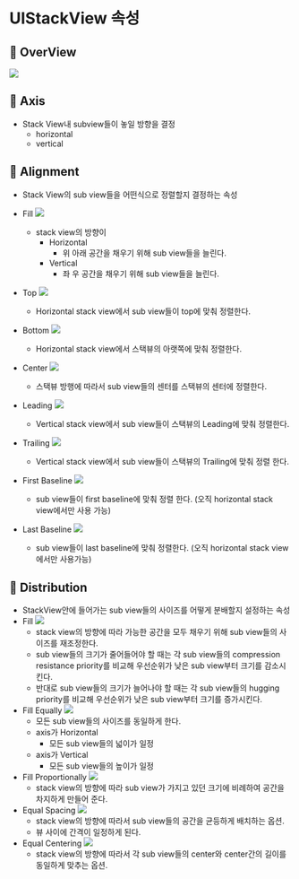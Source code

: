 # UIStackView 속성

## 🍎 OverView
![](https://i.imgur.com/JlZ0HKx.png)

## 🍎 Axis
- Stack View내 subview들이 놓일 방향을 결정
    - horizontal
    - vertical

## 🍎 Alignment
- Stack View의 sub view들을 어떤식으로 정렬할지 결정하는 속성
- Fill
![](https://i.imgur.com/CgojqlK.png)
    - stack view의 방향이
        - Horizontal
            - 위 아래 공간을 채우기 위해 sub view들을 늘린다.
        - Vertical
            - 좌 우 공간을 채우기 위해 sub view들을 늘린다.
- Top
![](https://i.imgur.com/gyzQFg5.png)
    - Horizontal stack view에서 sub view들이 top에 맞춰 정렬한다.
- Bottom
![](https://i.imgur.com/CbYAaRl.png)
    - Horizontal stack view에서 스택뷰의 아랫쪽에 맞춰 정렬한다.
- Center
![](https://i.imgur.com/Kij2Hy1.png)
    - 스택뷰 방행에 따라서 sub view들의 센터를 스택뷰의 센터에 정렬한다.
- Leading
![](https://i.imgur.com/Qg1BTnu.png)
    - Vertical stack view에서 sub view들이 스택뷰의 Leading에 맞춰 정렬한다.
- Trailing
![](https://i.imgur.com/74tLeCc.png)
    - Vertical stack view에서 sub view들이 스택뷰의 Trailing에 맞춰 정렬 한다.

- First Baseline
![](https://i.imgur.com/H3pyvoZ.png)
    - sub view들이 first baseline에 맞춰 정렬 한다. (오직 horizontal stack view에서만 사용 가능)
- Last Baseline
![](https://i.imgur.com/LvGkVdB.png)
    - sub view들이 last baseline에 맞춰 정렬한다. (오직 horizontal stack view에서만 사용가능)
    
## 🍎 Distribution
- StackView안에 들어가는 sub view들의 사이즈를 어떻게 분배할지 설정하는 속성
- Fill
![](https://i.imgur.com/XzAC1BG.png)
    - stack view의 방향에 따라 가능한 공간을 모두 채우기 위해 sub view들의 사이즈를 재조정한다. 
    - sub view들의 크기가 줄어들어야 할 때는 각 sub view들의 compression resistance priority를 비교해 우선순위가 낮은 sub view부터 크기를 감소시킨다.
    - 반대로 sub view들의 크기가 늘어나야 할 때는 각 sub view들의 hugging priority를 비교해 우선순위가 낮은 sub view부터 크기를 증가시킨다.
- Fill Equally
![](https://i.imgur.com/TrwzhQ0.png)
    - 모든 sub view들의 사이즈를 동일하게 한다. 
    - axis가 Horizontal
        - 모든 sub view들의 넓이가 일정
    - axis가 Vertical
        - 모든 sub view들의 높이가 일정
- Fill Proportionally
![](https://i.imgur.com/FoathZz.png)
    - stack view의 방향에 따라 sub view가 가지고 있던 크기에 비례하여 공간을 차지하게 만들어 준다.
- Equal Spacing
![](https://i.imgur.com/c63QXjJ.png)
    - stack view의 방향에 따라서 sub view들의 공간을 균등하게 배치하는 옵션.
    - 뷰 사이에 간격이 일정하게 된다.
- Equal Centering
![](https://i.imgur.com/5pUS1FU.png)
    - stack view의 방향에 따라서 각 sub view들의 center와 center간의 길이를 동일하게 맞추는 옵션. 
